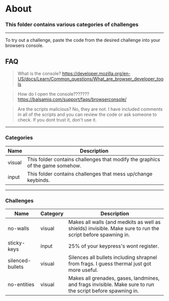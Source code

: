 # About
### This folder contains various categories of challenges
---
To try out a challenge, paste the code from the desired challenge into your browsers console.

## FAQ

> What is the console? https://developer.mozilla.org/en-US/docs/Learn/Common_questions/What_are_browser_developer_tools

> How do I open the console??????? https://balsamiq.com/support/faqs/browserconsole/

> Are the scripts malicious? No, they are not. I have included comments in all of the scripts and you can review the code or ask someone to check. If you dont trust it, don't use it.
---
### Categories
| Name | Description |
| ---  | ---         |
| visual | This folder contains challenges that modify the graphics of the game somehow. |
| input | This folder contains challenges that mess up/change keybinds. |
---
### Challenges
| Name | Category | Description |
| ---- | ---      | ---         |
| no-walls | visual | Makes all walls (and medkits as well as shields) invisible. Make sure to run the script before spawning in. |
| sticky-keys | input | 25% of your keypress's wont register. |
| silenced-bullets | visual | Silences all bullets including shrapnel from frags. I guess thermal just got more useful. |
| no-entities | visual | Makes all grenades, gases, landmines, and frags invisible. Make sure to run the script before spawning in. |
